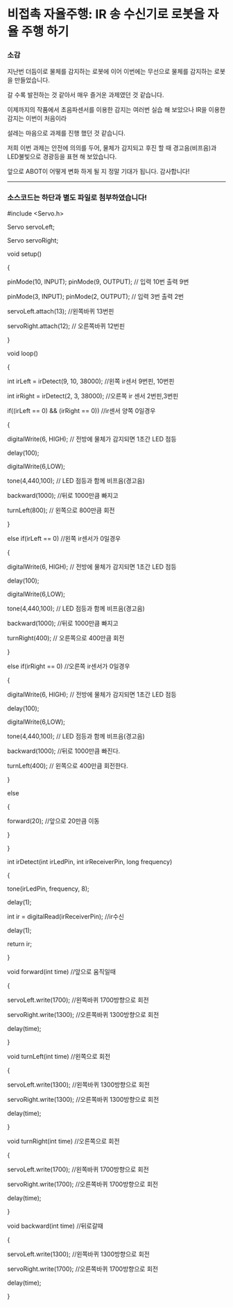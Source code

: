 # 비접촉 자율주행: IR 송 수신기로 로봇을 자율 주행 하기

### 소감

지난번 더듬이로 물체를 감지하는 로봇에 이어 이번에는 무선으로 물체를 감지하는 로봇을 만들었습니다.

갈 수록 발전하는 것 같아서 매우 즐거운 과제였던 것 같습니다.

이제까지의 작품에서 초음파센서를 이용한 감지는 여러번 실습 해 보았으나 IR을 이용한 감지는 이번이 처음이라

설레는 마음으로 과제를 진행 했던 것 같습니다.

저희 이번 과제는 안전에 의의를 두어, 물체가 감지되고 후진 할 때 경고음(비프음)과 LED불빛으로 경광등을 표현 해 보았습니다.

앞으로 ABOT이 어떻게 변화 하게 될 지 정말 기대가 됩니다. 감사합니다! 

<hr>

### 소스코드는 하단과 별도 파일로 첨부하였습니다!

#include <Servo.h>

Servo servoLeft;

Servo servoRight;


void setup()

{

pinMode(10, INPUT); pinMode(9, OUTPUT); // 입력 10번 출력 9번

pinMode(3, INPUT); pinMode(2, OUTPUT); // 입력 3번 출력 2번


servoLeft.attach(13); //왼쪽바퀴 13번핀

servoRight.attach(12); // 오른쪽바퀴 12번핀

}

void loop()

{

int irLeft = irDetect(9, 10, 38000); //왼쪽 ir센서 9번핀, 10번핀

int irRight = irDetect(2, 3, 38000); //오른쪽 ir 센서 2번핀,3번핀


if((irLeft == 0) && (irRight == 0)) //ir센서 양쪽 0일경우

{

digitalWrite(6, HIGH); // 전방에 물체가 감지되면 1초간 LED 점등

delay(100);

digitalWrite(6,LOW);

tone(4,440,100); // LED 점등과 함께 비프음(경고음)

backward(1000); //뒤로 1000만큼 빠지고

turnLeft(800); // 왼쪽으로 800만큼 회전

}

else if(irLeft == 0) //왼쪽 ir센서가 0일경우

{

digitalWrite(6, HIGH); // 전방에 물체가 감지되면 1초간 LED 점등

delay(100);

digitalWrite(6,LOW);

tone(4,440,100); // LED 점등과 함께 비프음(경고음)

backward(1000); //뒤로 1000만큼 빠지고

turnRight(400); // 오른쪽으로 400만큼 회전

}

else if(irRight == 0) //오른쪽 ir센서가 0일경우

{

digitalWrite(6, HIGH); // 전방에 물체가 감지되면 1초간 LED 점등

delay(100);

digitalWrite(6,LOW);

tone(4,440,100); // LED 점등과 함께 비프음(경고음)

backward(1000); //뒤로 1000만큼 빠진다.

turnLeft(400); // 왼쪽으로 400만큼 회전한다.

}

else

{

forward(20); //앞으로 20만큼 이동

}

}


int irDetect(int irLedPin, int irReceiverPin, long frequency)

{

tone(irLedPin, frequency, 8);

delay(1);

int ir = digitalRead(irReceiverPin); //ir수신

delay(1);

return ir;

}


void forward(int time) //앞으로 움직일때

{

servoLeft.write(1700); //왼쪽바퀴 1700방향으로 회전

servoRight.write(1300); //오른쪽바퀴 1300방향으로 회전

delay(time);

}


void turnLeft(int time) //왼쪽으로 회전

{

servoLeft.write(1300); //왼쪽바퀴 1300방향으로 회전

servoRight.write(1300); //오른쪽바퀴 1300방향으로 회전

delay(time);

}


void turnRight(int time) //오른쪽으로 회전

{

servoLeft.write(1700); //왼쪽바퀴 1700방향으로 회전

servoRight.write(1700); //오른쪽바퀴 1700방향으로 회전

delay(time);

}


void backward(int time) //뒤로갈때

{

servoLeft.write(1300); //왼쪽바퀴 1300방향으로 회전

servoRight.write(1700); //오른쪽바퀴 1700방향으로 회전

delay(time);

}
